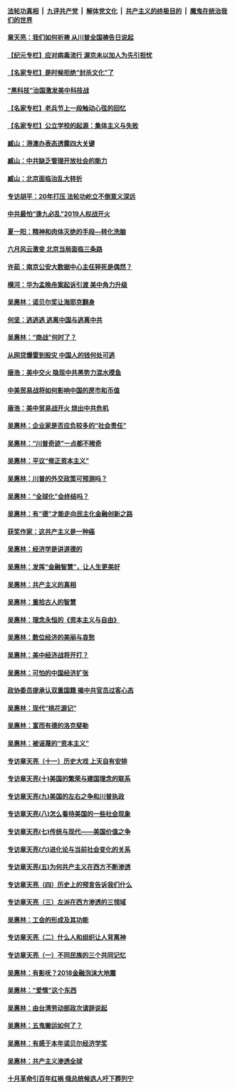 ####  [法轮功真相](../../../../basic/blob/master/README.md?t=07011002) &nbsp;|&nbsp; [九评共产党](../../../../9ping.md/blob/master/README.md?t=07011002) &nbsp;|&nbsp; [解体党文化](../../../../jtdwh.md/blob/master/README.md?t=07011002)  &nbsp;|&nbsp; [共产主义的终极目的](../../../../gczydzjmd.md/blob/master/README.md?t=07011002) &nbsp;|&nbsp; [魔鬼在统治我们的世界](../../../../mgztzwmdsj.md/blob/master/README.md?t=07011002) 

#### [章天亮：我们如何祈祷 从川普全国祷告日说起](../pages/nsc423/n11944627.md?t=07011002) 

#### [【纪元专栏】应对病毒流行 渥京未以加人为先引担忧](../pages/nsc423/n11875714.md?t=07011002) 

#### [【名家专栏】是时候拒绝“封杀文化”了](../pages/nsc423/n11814093.md?t=07011002) 

#### [“黑科技”治国激发美中科技战](../pages/nsc423/n11638056.md?t=07011002) 

#### [【名家专栏】老兵节上一段触动心弦的回忆](../pages/nsc423/n11646016.md?t=07011002) 

#### [【名家专栏】公立学校的起源：集体主义与失败](../pages/nsc423/n11601833.md?t=07011002) 

#### [臧山：港澳办表态透露四大关键](../pages/nsc423/n11421628.md?t=07011002) 

#### [臧山：中共缺乏管理开放社会的能力](../pages/nsc423/n11407457.md?t=07011002) 

#### [臧山：北京面临治乱大转折](../pages/nsc423/n11406895.md?t=07011002) 

#### [专访胡平：20年打压 法轮功屹立不倒意义深远](../pages/nsc423/n11398800.md?t=07011002) 

#### [中共最怕“逢九必乱”2019人权战开火](../pages/nsc423/n11385248.md?t=07011002) 

#### [夏一阳：精神和肉体灭绝的手段—转化洗脑](../pages/nsc423/n11368250.md?t=07011002) 

#### [六月风云激变 北京当局面临三条路](../pages/nsc423/n11313668.md?t=07011002) 

#### [许茹：南京公安大数据中心主任猝死是偶然？](../pages/nsc423/n11064744.md?t=07011002) 

#### [横河：华为孟晚舟案起诉引渡 美中角力升级](../pages/nsc423/n11027230.md?t=07011002) 

#### [吴惠林：诺贝尔奖让海耶克翻身](../pages/nsc423/n10890049.md?t=07011002) 

#### [何坚：逃逃逃 逃离中国与逃离中共](../pages/nsc423/n10592891.md?t=07011002) 

#### [吴惠林：“商战”何时了？](../pages/nsc423/n10573558.md?t=07011002) 

#### [从网贷爆雷到股灾 中国人的钱何处可逃](../pages/nsc423/n10572800.md?t=07011002) 

#### [唐浩：美中交火 隐现中共黑势力混水摸鱼](../pages/nsc423/n10544040.md?t=07011002) 

#### [中美贸易战将如何影响中国的房市和币值](../pages/nsc423/n10543697.md?t=07011002) 

#### [唐浩：美中贸易战开火 烧出中共危机](../pages/nsc423/n10540126.md?t=07011002) 

#### [吴惠林：企业家是否应负较多的“社会责任”](../pages/nsc423/n10535022.md?t=07011002) 

#### [吴惠林：“川普奇迹”一点都不稀奇](../pages/nsc423/n10512808.md?t=07011002) 

#### [吴惠林：平议“修正资本主义”](../pages/nsc423/n10495724.md?t=07011002) 

#### [吴惠林：川普的外交政策可预测吗？](../pages/nsc423/n10462387.md?t=07011002) 

#### [吴惠林：“全球化”会终结吗？](../pages/nsc423/n10452838.md?t=07011002) 

#### [吴惠林：有“德”才能走向民主化金融创新之路](../pages/nsc423/n10432292.md?t=07011002) 

#### [获奖作家：这共产主义是一种癌](../pages/nsc423/n10431541.md?t=07011002) 

#### [吴惠林：经济学是讲道德的](../pages/nsc423/n10398014.md?t=07011002) 

#### [吴惠林：发挥“金融智慧”，让人生更美好](../pages/nsc423/n10375019.md?t=07011002) 

#### [吴惠林：共产主义的真相](../pages/nsc423/n10351394.md?t=07011002) 

#### [吴惠林：重拾古人的智慧](../pages/nsc423/n10337691.md?t=07011002) 

#### [吴惠林：理念永恒的《资本主义与自由》](../pages/nsc423/n10316274.md?t=07011002) 

#### [吴惠林：数位经济的美丽与哀愁](../pages/nsc423/n10292946.md?t=07011002) 

#### [吴惠林：美中经济战将开打？](../pages/nsc423/n10258825.md?t=07011002) 

#### [吴惠林：可怕的中国经济扩张](../pages/nsc423/n10219147.md?t=07011002) 

#### [政协委员提承认双重国籍 揭中共官员过客心态](../pages/nsc423/n10208809.md?t=07011002) 

#### [吴惠林：现代“桃花源记”](../pages/nsc423/n10185234.md?t=07011002) 

#### [吴惠林：富而有德的洛克斐勒](../pages/nsc423/n10142264.md?t=07011002) 

#### [吴惠林：被诬蔑的“资本主义”](../pages/nsc423/n10124816.md?t=07011002) 

#### [专访章天亮（十一）历史大戏 上天自有安排](../pages/nsc423/n10094905.md?t=07011002) 

#### [专访章天亮(十)美国的繁荣与建国理念的联系](../pages/nsc423/n10094899.md?t=07011002) 

#### [专访章天亮(九)美国的左右之争和川普执政](../pages/nsc423/n10094889.md?t=07011002) 

#### [专访章天亮(八)怎么看待美国的一些社会现象](../pages/nsc423/n10094857.md?t=07011002) 

#### [专访章天亮(七)传统与现代——美国价值之争](../pages/nsc423/n10093140.md?t=07011002) 

#### [专访章天亮(六)进化论与当前社会变化的关系](../pages/nsc423/n10092036.md?t=07011002) 

#### [专访章天亮(五)为何共产主义在西方不断渗透](../pages/nsc423/n10083620.md?t=07011002) 

#### [专访章天亮（四）历史上的预言告诉我们什么](../pages/nsc423/n10083606.md?t=07011002) 

#### [专访章天亮（三）左派在西方渗透的三领域](../pages/nsc423/n10081115.md?t=07011002) 

#### [吴惠林：工会的形成及其功能](../pages/nsc423/n10080633.md?t=07011002) 

#### [专访章天亮（二）什么人和组织让人背离神](../pages/nsc423/n10076637.md?t=07011002) 

#### [专访章天亮（一）不同民族的三个共同记忆](../pages/nsc423/n10074188.md?t=07011002) 

#### [吴惠林：有影呒？2018金融泡沫大地震](../pages/nsc423/n10040534.md?t=07011002) 

#### [吴惠林：“爱情”这个东西](../pages/nsc423/n10019423.md?t=07011002) 

#### [吴惠林：由台湾劳动部政次请辞说起](../pages/nsc423/n9979679.md?t=07011002) 

#### [吴惠林：五鬼搬运如何了？](../pages/nsc423/n9925338.md?t=07011002) 

#### [吴惠林：有感于本年诺贝尔经济学奖](../pages/nsc423/n9871883.md?t=07011002) 

#### [吴惠林：共产主义渗透全球](../pages/nsc423/n9812748.md?t=07011002) 

#### [十月革命引百年红祸 俄总统候选人吁下葬列宁](../pages/nsc423/n9810182.md?t=07011002) 

